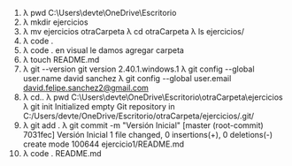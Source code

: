 1. λ pwd
C:\Users\devte\OneDrive\Escritorio
2. λ mkdir ejercicios
3. λ mv ejercicios otraCarpeta
 λ cd otraCarpeta
 λ ls
ejercicios/
4. λ code .
5. λ code . en visual le damos agregar carpeta
6. λ touch README.md
7. λ git --version
git version 2.40.1.windows.1
λ git config --global user.name david sanchez
λ git config --global user.email david.felipe.sanchez2@gmail.com
8. λ cd..
λ pwd
C:\Users\devte\OneDrive\Escritorio\otraCarpeta\ejercicios
λ git init
Initialized empty Git repository in C:/Users/devte/OneDrive/Escritorio/otraCarpeta/ejercicios/.git/
9. λ git add .
λ git commit -m "Versión Inicial"
[master (root-commit) 7031fec] Versión Inicial
 1 file changed, 0 insertions(+), 0 deletions(-)
 create mode 100644 ejercicio1/README.md
10. λ code . README.md

